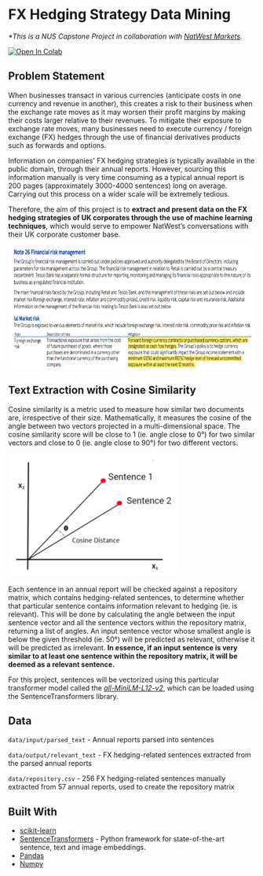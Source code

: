 # FX Hedging Strategy Data Mining

_*This is a NUS Capstone Project in collaboration with [NatWest Markets](https://www.natwest.com/corporates.html)._

<a href="https://colab.research.google.com/drive/1jRmG7zD3GOOybDmY2lTQOAYLDEsRIcot?usp=sharing"><img src="https://colab.research.google.com/assets/colab-badge.svg" alt="Open In Colab"></a>

## Problem Statement

When businesses transact in various currencies (anticipate costs in one currency and revenue in another), this creates a risk to their business when the exchange rate moves as it may worsen their profit margins by making their costs larger relative to their revenues. To mitigate their exposure to exchange rate moves, many businesses need to execute currency / foreign exchange (FX) hedges through the use of financial derivatives products such as forwards and options. 

Information on companies' FX hedging strategies is typically available in the public domain, through their annual reports. However, sourcing this information manually is very time consuming as a typical annual report is 200 pages (approximately 3000-4000 sentences) long on average. Carrying out this process on a wider scale will be extremely tedious.

Therefore, the aim of this project is to **extract and present data on the FX hedging strategies of UK corporates through the use of machine learning techniques**, which would serve to empower NatWest’s conversations with their UK corporate customer base. 

<kbd> <img src="imgs/HedgingStrategy.png" width="700" height="250" /> 

## Text Extraction with Cosine Similarity

Cosine similarity is a metric used to measure how similar two documents are, irrespective of their size. Mathematically, it measures the cosine of the angle between two vectors projected in a multi-dimensional space. The cosine similarity score will be close to 1 (ie. angle close to 0°) for two similar vectors and close to 0 (ie. angle close to 90°) for two different vectors.

<kbd> <img src="imgs/CosineSimilarity.png" width="350" height="250" /> 

Each sentence in an annual report will be checked against a repository matrix, which contains hedging-related sentences, to determine whether that particular sentence contains information relevant to hedging (ie. is relevant). This will be done by calculating the angle between the input sentence vector and all the sentence vectors within the repository matrix, returning a list of angles. An input sentence vector whose smallest angle is below the given threshold (ie. 50°) will be predicted as relevant, otherwise it will be predicted as irrelevant. **In essence, if an input sentence is very similar to at least one sentence within the repository
matrix, it will be deemed as a relevant sentence.**

For this project, sentences will be vectorized using this particular transformer model called the _[all-MiniLM-L12-v2](https://www.sbert.net/docs/pretrained_models.html#sentence-embedding-models/)_, which can be loaded using the SentenceTransformers library.

## Data

`data/input/parsed_text` - Annual reports parsed into sentences 

`data/output/relevant_text` - FX hedging-related sentences extracted from the parsed annual reports

`data/repository.csv` - 256 FX hedging-related sentences manually extracted from 57 annual reports, used to create the repository matrix

## Built With

 - [scikit-learn](https://scikit-learn.org/stable/) 
 - [SentenceTransformers](https://www.sbert.net/) - Python framework for state-of-the-art sentence, text and image embeddings. 
 - [Pandas](https://pandas.pydata.org/) 
 - [Numpy](https://numpy.org/) 
